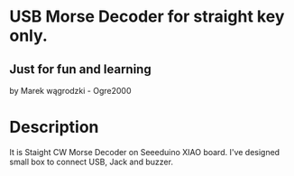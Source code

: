 # USB Morse Decoder for straight key only.
## Just for fun and learning

by
Marek wągrodzki - Ogre2000

# Description
It is Staight CW Morse Decoder on Seeeduino XIAO board.
I've designed small box to connect USB, Jack and buzzer.

